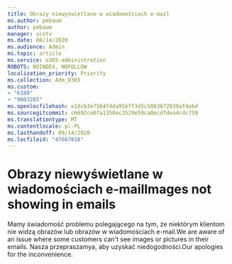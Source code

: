 ```yaml
---
title: Obrazy niewyświetlane w wiadomościach e-mail
ms.author: pebaum
author: pebaum
manager: scotv
ms.date: 08/14/2020
ms.audience: Admin
ms.topic: article
ms.service: o365-administration
ROBOTS: NOINDEX, NOFOLLOW
localization_priority: Priority
ms.collection: Adm_O365
ms.custom:
- "6180"
- "9003285"
ms.openlocfilehash: e1dcb3e7564f4da95bff3d5c5083672030af4abd
ms.sourcegitcommit: c6692ce0fa1358ec3529e59ca0ecdfdea4cdc759
ms.translationtype: MT
ms.contentlocale: pl-PL
ms.lasthandoff: 09/14/2020
ms.locfileid: "47667816"
---
```

# <a name="images-not-showing-in-emails"></a><span data-ttu-id="93ba5-102">Obrazy niewyświetlane w wiadomościach e-mail</span><span class="sxs-lookup"><span data-stu-id="93ba5-102">Images not showing in emails</span></span>

<span data-ttu-id="93ba5-103">Mamy świadomość problemu polegającego na tym, że niektórym klientom nie widzą obrazów lub obrazów w wiadomościach e-mail.</span><span class="sxs-lookup"><span data-stu-id="93ba5-103">We are aware of an issue where some customers can't see images or pictures in their emails.</span></span> <span data-ttu-id="93ba5-104">Nasza przepraszamya, aby uzyskać niedogodności.</span><span class="sxs-lookup"><span data-stu-id="93ba5-104">Our apologies for the inconvenience.</span></span>